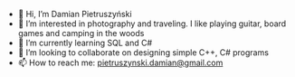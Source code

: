 - 👋 Hi, I’m Damian Pietruszyński
- 👀 I’m interested in photography and traveling. I like playing guitar, board games and camping in the woods
- 🌱 I’m currently learning SQL and C#
- 💞️ I’m looking to collaborate on designing simple C++, C# programs
- 📫 How to reach me: pietruszynski.damian@gmail.com

<!---
pietruchaa93/pietruchaa93 is a ✨ special ✨ repository because its `README.md` (this file) appears on your GitHub profile.
You can click the Preview link to take a look at your changes.
--->
